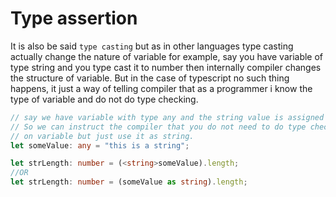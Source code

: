 # Type assertion

It is also be said `type casting` but as in other languages type casting actually change the nature of variable for example, say you have variable of type string and you type cast it to number then internally compiler changes the structure of variable.
But in the case of typescript no such thing happens, it just a way of telling compiler that as a programmer i know the type of variable and do not do type checking.

```typescript
// say we have variable with type any and the string value is assigned to it.
// So we can instruct the compiler that you do not need to do type checking
// on variable but just use it as string.
let someValue: any = "this is a string";

let strLength: number = (<string>someValue).length;
//OR
let strLength: number = (someValue as string).length;
```

